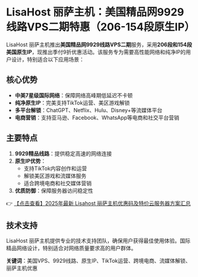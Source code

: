 # LisaHost 丽萨主机：美国精品网9929线路VPS二期特惠（206-154段原生IP）

LisaHost 丽萨主机推出**美国精品网9929线路VPS二期**服务，采用**206段和154段美国原生IP**，现推出季付9折优惠活动。该服务专为需要高性能网络和纯净IP的用户设计，特别适合以下应用场景：

## 核心优势
- **中美7星级国际网络**：保障网络高峰期低延迟不卡顿
- **纯净原生IP**：完美支持TikTok运营、美区游戏解锁
- **多平台解锁**：ChatGPT、Netflix、Hulu、Disney+等流媒体平台
- **电商营销**：支持亚马逊、Facebook、WhatsApp等电商和社交平台营销

## 主要特点
1. **9929精品线路**：提供稳定高速的网络连接
2. **原生IP优势**：
   - 支持TikTok内容创作和运营
   - 解锁美区游戏和流媒体服务
   - 适合跨境电商和社交媒体营销
3. **优质防御**：保障服务器访问稳定性

👉 [【点击查看】2025年最新 Lisahost 丽萨主机优惠码及特价云服务器方案汇总](https://bit.ly/lisazhuji)

## 技术支持
LisaHost 丽萨主机提供专业的技术支持团队，确保用户获得最佳使用体验。国际精品网络设计，特别适合对网络质量要求高的用户群体。

**关键词**：美国VPS、9929线路、原生IP、TikTok运营、跨境电商、流媒体解锁、丽萨主机优惠